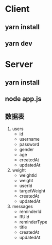 # Client
## yarn install
## yarn dev

# Server
## yarn install
## node app.js


## 数据表
1. users
   - id
   - username
   - password
   - gender 
   - age
   - createdAt
   - updatedAt
2. weight
   - weightId
   - weight
   - userId
   - targetWeight
   - createdAt
   - updatedAt
3. messages
   - reminderId
   - RUId
   - reminderType
   - title
   - createdAt
   - updatedAt